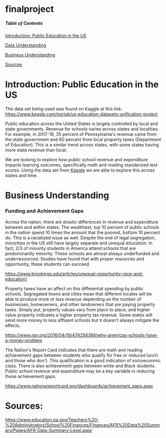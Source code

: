 # finalproject

##### Table of Contents  
[Introduction: Public Education in the US](#headers) 

[Data Understanding](#headers)  

[Business Understanding](#headers) 

[Sources](#headers)
<a name="headers"/>


# Introduction: Public Education in the US
The data set being used was found on Kaggle at this link: https://www.kaggle.com/noriuk/us-education-datasets-unification-project

Public education across the United States is largely controlled by local and state governments. Revenue for schools varies across states and localities. For example, in 2017-18, 35 percent of Pennsylvania's revenue came from the state government and 60 percent from local property taxes (Department of Education). This is a similar trend across states, with some states having more state revenue than local. 

We are looking to explore how public school revenue and expenditure impacts learning outcomes, specifically math and reading standarized test scores. Using the data set from [Kaggle](https://www.kaggle.com/noriuk/us-education-datasets-unification-project) we are able to explore this across states and time.

# Business Understanding
### Funding and Achievement Gaps

Across the nation, there are drastic differences in revenue and expenditure between and within states. The wealthiest, top 10 percent of public schools in the nation spend 10 times the amount that the poorest, bottom 10 percent do. This is a racialized issue as well. Despite the end of legal segregation, minorities in the US still have largely separate and unequal education. In fact, 2/3 of minority students in America attend schools that are predominantly minority. These schools are almost always underfunded and underresourced. Studies have found that with proper resources and opportunity, these students can succeed. 

https://www.brookings.edu/articles/unequal-opportunity-race-and-education/

Property taxes have an affect on this differential spending by public schools. Segregated towns and cities mean that different locales will be able to produce more or less revenue depending on the number of businesses, homeowners, and other landowners that are paying property taxes. Simply put, property values vary from place to place, and higher value property indicates a higher property tax revenue. Some states will send more money to less affluent schools but it doesn't always mitigate the effects. 

https://www.npr.org/2016/04/18/474256366/why-americas-schools-have-a-money-problem

The Nation's Report Card indicates that there are math and reading achievement gaps between students who qualify for free or reduced lunch and those who don't. This qualification is a good indication of socioeconmic class. There is also achievement gaps between white and Black students. Public school revenue and expenditure may be a key variable in reducing these achievement gaps. 

https://www.nationsreportcard.gov/dashboards/achievement_gaps.aspx

 # Sources:

https://www.education.pa.gov/Teachers%20-%20Administrators/School%20Finances/Finances/AFR%20Data%20Summary/Pages/AFR-Data-Summary-Level.aspx
